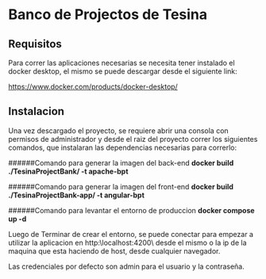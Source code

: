 # Banco de Projectos de Tesina

## Requisitos

Para correr las aplicaciones necesarias se necesita tener instalado el docker desktop, el mismo se puede descargar desde el siguiente link:

https://www.docker.com/products/docker-desktop/

## Instalacion

Una vez descargado el proyecto, se requiere abrir una consola con permisos de administrador y desde el raiz del proyecto correr los siguientes comandos, que instalaran las dependencias necesarias para correrlo:

######Comando para generar la imagen del back-end
**docker build ./TesinaProjectBank/ -t apache-bpt**

######Comando para generar la imagen del front-end
**docker build ./TesinaProjectBank-app/ -t angular-bpt**

######Comando para levantar el entorno de produccion
**docker compose up -d**

Luego de Terminar de crear el entorno, se puede conectar para empezar a utilizar la aplicacion en http:\\localhost:4200\ desde el mismo o la ip de la maquina que esta haciendo de host, desde cualquier navegador.

Las credenciales por defecto son admin para el usuario y la contraseña.
